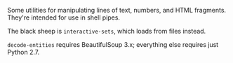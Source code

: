 Some utilities for manipulating lines of text, numbers, and HTML fragments.  They're intended for use in shell pipes.

The black sheep is `interactive-sets`, which loads from files instead.

`decode-entities` requires BeautifulSoup 3.x; everything else requires just Python 2.7.
